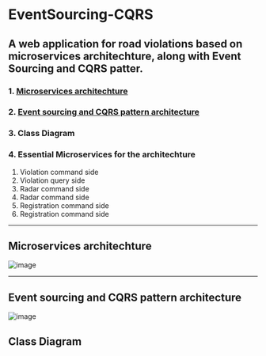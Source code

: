 # EventSourcing-CQRS
## A web application for road violations based on microservices architechture, along with Event Sourcing and CQRS patter.


### 1. [Microservices architechture](#microservices-architechture)
### 2. [Event sourcing and CQRS pattern architecture](#event-sourcing-and-cqrs-pattern-architecture)
### 3. Class Diagram
### 4. Essential Microservices for the architechture
   1. Violation command side
   2. Violation query side
   3. Radar command side
   4. Radar command side
   5. Registration command side
   6. Registration command side

***


## Microservices architechture
![image](https://user-images.githubusercontent.com/79362593/209573467-f928cc8e-478f-4b4a-b6e0-b8be2e969fb1.png)

***

## Event sourcing and CQRS pattern architecture
![image](https://user-images.githubusercontent.com/79362593/209573208-42c5140c-5763-48b5-95b8-2512d5962c15.png)

## Class Diagram








